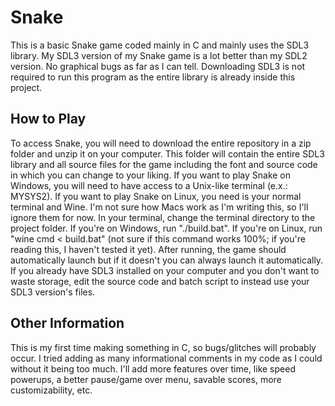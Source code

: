 # Snake

<p>This is a basic Snake game coded mainly in C and mainly uses the SDL3 library. My SDL3 version of my Snake game is a lot better than my SDL2 version. No graphical bugs as far as I can tell. Downloading SDL3 is not required to run this program as the entire library is already inside this project.</p>

<h2>How to Play</h2>

<p>To access Snake, you will need to download the entire repository in a zip folder and unzip it on your computer. This folder will contain the entire SDL3 library and all source files for the game including the font and source code in which you can change to your liking. If you want to play Snake on Windows, you will need to have access to a Unix-like terminal (e.x.: MYSYS2). If you want to play Snake on Linux, you need is your normal terminal and Wine. I'm not sure how Macs work as I'm writing this, so I'll ignore them for now. In your terminal, change the terminal directory to the project folder. If you're on Windows, run "./build.bat". If you're on Linux, run "wine cmd < build.bat" (not sure if this command works 100%; if you're reading this, I haven't tested it yet). After running, the game should automatically launch but if it doesn't you can always launch it automatically. If you already have SDL3 installed on your computer and you don't want to waste storage, edit the source code and batch script to instead use your SDL3 version's files.</p>

<h2>Other Information</h2>

<p>This is my first time making something in C, so bugs/glitches will probably occur. I tried adding as many informational comments in my code as I could without it being too much. I'll add more features over time, like speed powerups, a better pause/game over menu, savable scores, more customizability, etc.</p>
